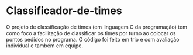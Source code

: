 # Classificador-de-times
O projeto de classificação de times (em linguagem C da programação) tem como foco a facilitação de classificar os times por turno ao colocar os pontos pedidos no programa. O código foi feito em trio e com avaliação individual e também em equipe.

